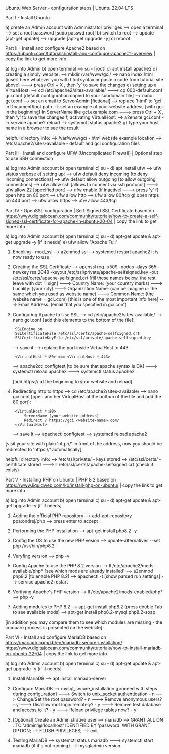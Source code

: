 Ubuntu Web Server - configuration steps | Ubuntu 22.04 LTS

Part I - Install Ubuntu

a) create an Admin account with Administrator priviliges
    --> open a terminal
    --> set a root password [sudo passwd root]
b) switch to root
    --> update [apt-get update]
    --> upgrade [apt-get upgrade -y]
c) reboot

Part II - Install and configure Apache2
    based on https://ubuntu.com/tutorials/install-and-configure-apache#1-overview | copy the link to get more info

a) log into Admin
b) open terminal
    --> su - [root]
c) apt install apache2
d) creating a simply website:
    --> mkdir /var/www/gci/
    --> nano index.html [insert here whatever you with html syntax or paste a code from tutorial site above]
        ---> press Ctrl + X , then 'y' to save the changes
e) setting up a VirtualHost:
    --> cd /etc/apache2/sites-available/
        ---> cp 000-default.conf gci.conf [default configuration copied to your subdomain file]
    --> nano gci.conf
    --> set an email to ServerAdmin [fictional]
    --> replace 'html' to 'gci' in DocumentRoot path
    --> set an example of your website address [with gci. in the beginning] in ServerName like gci.example.com
        ---> press Ctrl + X , then 'y' to save the changes
f) activating VirtualHost:
    --> a2ensite gci.conf
    --> service apache2 reload
    --> systemctl status apache2
g) type your host name in a browser to see the result

helpful directory info:
    --> /var/www/gci - html website example location
    --> /etc/apache2/sites-available - default and gci configuration files

Part III - Install and configure UFW (Uncomplicated Firewall) | Optional step to use SSH connection

a) log into Admin account
b) open terminal
c) su -
d) apt install ufw
    --> ufw status verbose
e) setting up:
    --> ufw default deny incoming [to deny incoming connections]
    --> ufw default allow outgoing [to allow outgoing connections]
    --> ufw allow ssh [allows to connect via ssh protocol]
        ---> ufw allow 22 [specified port]
    --> ufw enable [if inactive]
        ---> press 'y'
f) open http on 80 port
    --> ufw allow http
    --> ufw allow 80/tcp
g) open https on 443 port
    --> ufw allow https
    --> ufw allow 443/tcp

Part IV - OpenSSL configuration | Self-Signed SSL Certificate
    based on https://www.digitalocean.com/community/tutorials/how-to-create-a-self-signed-ssl-certificate-for-apache-in-ubuntu-20-04 | copy the link to get more info

a) log into Admin account
b) open terminal
c) su -
d) apt-get update & apt-get upgrade -y [if it needs]
e) ufw allow "Apache Full"

1. Enabling - mod_ssl
    --> a2enmod ssl
    --> systemctl restart apache2
it is now ready to use

2. Creating the SSL Certificate
    --> openssl req -x509 -nodes -days 365 -newkey rsa:2048 -keyout /etc/ssl/private/apache-selfsigned.key -out /etc/ssl/certs/apache-selfsigned.crt
    [fill these names below, the rest leave with dot '.' sign]
        ---> Country Name: (your country marks)
        ---> Locality: (your city)
        ---> Organization Name: (can be imagine or the same which you used as website name)
        ---> Common Name: (the website name = gci.<example>.com) [this is one of the most important info here]
        ---> Email Address: (email that you specified in gci.conf)

3. Configuring Apache to Use SSL
    --> cd /etc/apache2/sites-available/
    --> nano gci.conf
        [add this elements to the bottom of the file]:

        SSLEngine on
        SSLCertificateFile /etc/ssl/certs/apache-selfsigned.crt
        SSLCertificateKeyFile /etc/ssl/private/apache-selfsigned.key
    
    --> save it
    --> replace the port inside VirtualHost to 443

        <VirtualHost *:80> === <VirtualHost *:443>

    --> apache2ctl configtest [to be sure that apache syntax is OK]
        ---> systemctl reload apache2
        ---> systemctl status apache2
    
    [add https:// at the beginning to your website and reload]

4. Redirecting http to https
    --> cd /etc/apache2/sites-available/
    --> nano gci.conf 
        [open another VirtualHost at the bottom of the file and add the 80 port]:

        <VirtualHost *:80>
	        ServerName (your website address)
	        Redirect / https://gci.<website-name>.com/
        </VirtualHost>
    
    --> save it
    --> apachectl configtest
    --> systemctl reload apache2

[visit your site with plain 'http://' in front of the address, now you should be redirected to 'https://' automatically]

helpful directory info:
    --> /etc/ssl/private/ - keys stored
    --> /etc/ssl/certs/ - certificate stored ---> ll /etc/ssl/certs/apache-selfsigned.crt (check if exists)

Part V - Installing PHP on Ubuntu | PHP 8.2 
    based on https://www.liquidweb.com/kb/install-php-on-ubuntu/ | copy the link to get more info

a) log into Admin account
b) open terminal
c) su -
d) apt-get update & apt-get upgrade -y [if it needs]

1. Adding the official PHP repository
    --> add-apt-repository ppa:ondrej/php
    --> press enter to accept

2. Performing the PHP installation
    --> apt-get install php8.2 -y

3. Config the OS to use the new PHP vesion
    --> update-alternatives --set php /usr/bin/php8.2

4. Veryfing version
    --> php -v

5. Config Apache to use the PHP 8.2 version
    --> ll /etc/apache2/mods-available/php* [see which mods are already installed]
    --> a2enmod php8.2 [to enable PHP 8.2]
    --> apachectl -t [show parsed run settings]
    --> service apache2 restart

6. Verifying Apache's PHP version
    --> ll /etc/apache2/mods-enabled/php*
    --> php -v

7. Adding modules to PHP 8.2
    --> apt-get install php8.2 (press double Tab to see available mods)
    --> apt-get install php8.2-mysql php8.2-soap

[in addition you may compare them to see which modules are missing - the compare process is presented on the website]

Part VI - Install and configure MariaDB
    based on
        https://mariadb.com/kb/en/mariadb-secure-installation/
        https://www.digitalocean.com/community/tutorials/how-to-install-mariadb-on-ubuntu-22-04
        | copy the link to get more info

a) log into Admin account
b) open terminal
c) su -
d) apt-get update & apt-get upgrade -y [if it needs]

1. Install MariaDB
    --> apt install mariadb-server

2. Configure MariaDB
    --> mysql_secure_installation
    [proceed with steps during configuration]
        ---> Switch to unix_socket authentication - n
        ---> Change/Set the root password? - n
        ---> Remove anonymous users? - y
        ---> Disallow root login remotely? - y
        ---> Remove test database and access to it? - y
        ---> Reload privilege tables now? - y

3. [Optional] Create an Administrative user
    --> mariadb
    --> GRANT ALL ON *.* TO 'admin'@'localhost' IDENTIFIED BY 'password' WITH GRANT OPTION;
    --> FLUSH PRIVILEGES;
    --> exit

4. Testing MariaDB
    --> systemctl status mariadb
        ---> systemctl start mariadb {if it's not running}
    --> mysqladmin version